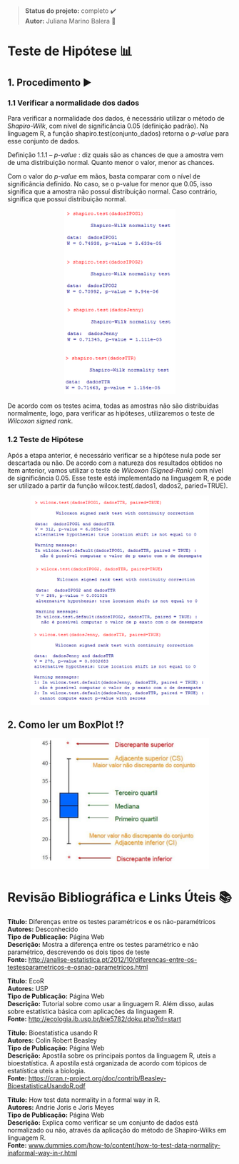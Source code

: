 > **Status do projeto:** completo :heavy_check_mark: </br>
> **Autor:** Juliana Marino Balera :busts_in_silhouette:

# Teste de Hipótese :bar_chart:

## 1. Procedimento :arrow_forward:

### 1.1 Verificar a normalidade dos dados

Para verificar a normalidade dos dados, é necessário utilizar o método de
*Shapiro-Wilk*, com nível de significância 0.05 (definição padrão). Na
linguagem R, a função shapiro.test(conjunto_dados) retorna o *p-value* para
esse conjunto de dados.

Definição 1.1.1 – *p-value* : diz quais são as chances de que a amostra vem
de uma distribuição normal. Quanto menor o valor, menor as chances.

Com o valor do *p-value* em mãos, basta comparar com o nível de
significância definido. No caso, se o p-value for menor que 0.05, isso
significa que a amostra não possuí distribuição normal. Caso contrário,
significa que possuí distribuição normal.

<p align="center"><img src="fig1.png" width="250x" /></p>

De acordo com os testes acima, todas as amostras não são distribuídas
normalmente, logo, para verificar as hipóteses, utilizaremos o teste de
*Wilcoxon signed rank*.

### 1.2 Teste de Hipótese

Após a etapa anterior, é necessário verificar se a hipótese nula pode ser
descartada ou não. De acordo com a natureza dos resultados obtidos no
item anterior, vamos utilizar o teste de *Wilcoxon (Signed-Rank)* com nível
de significância 0.05. Esse teste está implementado na linguagem R, e pode
ser utilizado a partir da função wilcox.test(.dados1, dados2,
paried=TRUE).


<p align="center"><img src="fig2.png" width="400x" /></p>


## 2. Como ler um BoxPlot :interrobang:

<p align="center"><img src="fig3.png" width="400x" /></p>

# Revisão Bibliográfica e Links Úteis :books:

**Título:** Diferenças entre os testes paramétricos e os não-paramétricos <br/>
**Autores:** Desconhecido <br/>
**Tipo de Publicação:** Página Web <br/>
**Descrição:** Mostra a diferença entre os testes paramétrico e não
paramétrico, descrevendo os dois tipos de teste <br/>
**Fonte:** http://analise-estatistica.pt/2012/10/diferencas-entre-os-testesparametricos-e-osnao-parametricos.html <br/>

**Título:** EcoR <br/>
**Autores:** USP <br/>
**Tipo de Publicação:** Página Web <br/>
**Descrição:** Tutorial sobre como usar a linguagem R. Além disso, aulas
sobre estatística básica com aplicações da linguagem R.<br/>
**Fonte:** http://ecologia.ib.usp.br/bie5782/doku.php?id=start <br/>

**Título:** Bioestatística usando R <br/>
**Autores:** Colin Robert Beasley <br/>
**Tipo de Publicação:** Página Web <br/>
**Descrição:** Apostila sobre os principais pontos da linguagem R, uteis a
bioestatística. A apostila está organizada de acordo com tópicos de
estatística uteis a biologia.<br/>
**Fonte:** https://cran.r-project.org/doc/contrib/Beasley-BioestatisticaUsandoR.pdf <br/>

**Título:** How test data normality in a formal way in R.<br/>
**Autores:** Andrie Joris e Joris Meyes <br/>
**Tipo de Publicação:** Página Web <br/>
**Descrição:** Explica como verificar se um conjunto de dados está
normalizado ou não, através da aplicação do método de Shapiro-Wilks em
linguagem R.<br/>
**Fonte:** www.dummies.com/how-to/content/how-to-test-data-normality-inaformal-way-in-r.html

